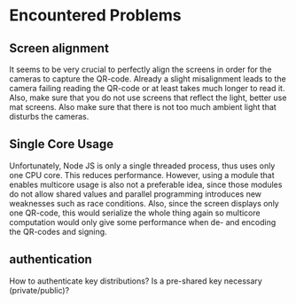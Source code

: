 # Encountered Problems

## Screen alignment
It seems to be very crucial to perfectly align the screens in order for the cameras to capture the QR-code. Already a slight misalignment leads to the camera failing reading the QR-code or at least takes much longer to read it. Also, make sure that you do not use screens that reflect the light, better use mat screens. Also make sure that there is not too much ambient light that disturbs the cameras.

## Single Core Usage
Unfortunately, Node JS is only a single threaded process, thus uses only one CPU core. This reduces performance. However, using a module that enables multicore usage is also not a preferable idea, since those modules do not allow shared values and parallel programming introduces new weaknesses such as race conditions. Also, since the screen displays only one QR-code, this would serialize the whole thing again so multicore computation would only give some performance when de- and encoding the QR-codes and signing.

## authentication
How to authenticate key distributions? Is a pre-shared key necessary (private/public)?

